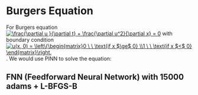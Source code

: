 # Burgers Equation
For Burgers equation <a href="https://www.codecogs.com/eqnedit.php?latex=\frac{\partial&space;u&space;}{\partial&space;t}&space;&plus;&space;\frac{\partial&space;u^2}{\partial&space;x}&space;=&space;0" target="_blank"><img src="https://latex.codecogs.com/png.latex?\frac{\partial&space;u&space;}{\partial&space;t}&space;&plus;&space;\frac{\partial&space;u^2}{\partial&space;x}&space;=&space;0" title="\frac{\partial u }{\partial t} + \frac{\partial u^2}{\partial x} = 0" /></a> with boundary condition <a href="https://www.codecogs.com/eqnedit.php?latex=u(x,&space;0)&space;=&space;\left\{\begin{matrix}0&space;\&space;\&space;\text{if&space;x&space;$\ge$&space;0}&space;\\1&space;\&space;\&space;\text{if&space;x&space;$<$&space;0}&space;\end{matrix}\right." target="_blank"><img src="https://latex.codecogs.com/png.latex?u(x,&space;0)&space;=&space;\left\{\begin{matrix}0&space;\&space;\&space;\text{if&space;x&space;$\ge$&space;0}&space;\\1&space;\&space;\&space;\text{if&space;x&space;$<$&space;0}&space;\end{matrix}\right." title="u(x, 0) = \left\{\begin{matrix}0 \ \ \text{if x $\ge$ 0} \\1 \ \ \text{if x $<$ 0} \end{matrix}\right." /></a>.
We would use PINN to solve the equation:
## FNN (Feedforward Neural Network) with 15000 adams + L-BFGS-B
